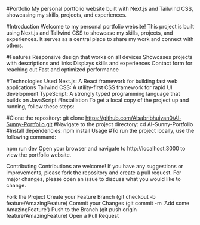 #Portfolio
My personal portfolio website built with Next.js and Tailwind CSS, showcasing my skills, projects, and experiences.

#Introduction
Welcome to my personal portfolio website! This project is built using Next.js and Tailwind CSS to showcase my skills, projects, and experiences. It serves as a central place to share my work and connect with others.

#Features
Responsive design that works on all devices
Showcases projects with descriptions and links
Displays skills and experiences
Contact form for reaching out
Fast and optimized performance

#Technologies Used
Next.js: A React framework for building fast web applications
Tailwind CSS: A utility-first CSS framework for rapid UI development
TypeScript: A strongly typed programming language that builds on JavaScript
#Installation
To get a local copy of the project up and running, follow these steps:

#Clone the repository:
git clone https://github.com/Alsabribhuiyan0/Al-Sunny-Portfolio.git
#Navigate to the project directory:
cd Al-Sunny-Portfolio
#Install dependencies:
npm install
Usage
#To run the project locally, use the following command:

npm run dev
Open your browser and navigate to http://localhost:3000 to view the portfolio website.

Contributing
Contributions are welcome! If you have any suggestions or improvements, please fork the repository and create a pull request. For major changes, please open an issue to discuss what you would like to change.

Fork the Project
Create your Feature Branch (git checkout -b feature/AmazingFeature)
Commit your Changes (git commit -m 'Add some AmazingFeature')
Push to the Branch (git push origin feature/AmazingFeature)
Open a Pull Request

